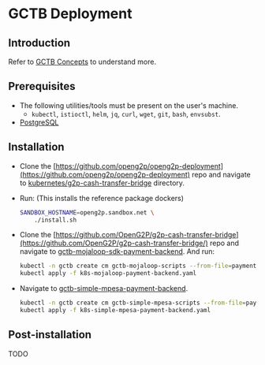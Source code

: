 # GCTB Deployment

## Introduction

Refer to [GCTB Concepts](./) to understand more.

## Prerequisites

* The following utilities/tools must be present on the user's machine.
  * `kubectl`, `istioctl`, `helm`, `jq`, `curl`, `wget`, `git`, `bash`, `envsubst`.
* [PostgreSQL](broken-reference)

## Installation

* Clone the [https://github.com/openg2p/openg2p-deployment](https://github.com/openg2p/openg2p-deployment) repo and navigate to [kubernetes/g2p-cash-transfer-bridge](https://github.com/OpenG2P/openg2p-deployment/tree/main/kubernetes/g2p-cash-transfer-bridge) directory.
*   Run: (This installs the reference package dockers)

    ```bash
    SANDBOX_HOSTNAME=openg2p.sandbox.net \
        ./install.sh
    ```
*   Clone the [https://github.com/OpenG2P/g2p-cash-transfer-bridge](https://github.com/OpenG2P/g2p-cash-transfer-bridge/) repo and navigate to [gctb-mojaloop-sdk-payment-backend](https://github.com/OpenG2P/g2p-cash-transfer-bridge/tree/develop/gctb-mojaloop-sdk-payment-backend). And run:

    ```bash
    kubectl -n gctb create cm gctb-mojaloop-scripts --from-file=payment_backend.py
    kubectl apply -f k8s-mojaloop-payment-backend.yaml
    ```
*   Navigate to [gctb-simple-mpesa-payment-backend](https://github.com/OpenG2P/g2p-cash-transfer-bridge/tree/develop/gctb-simple-mpesa-payment-backend).

    ```bash
    kubectl -n gctb create cm gctb-simple-mpesa-scripts --from-file=payment_backend.py
    kubectl apply -f k8s-simple-mpesa-payment-backend.yaml
    ```

## Post-installation

TODO

